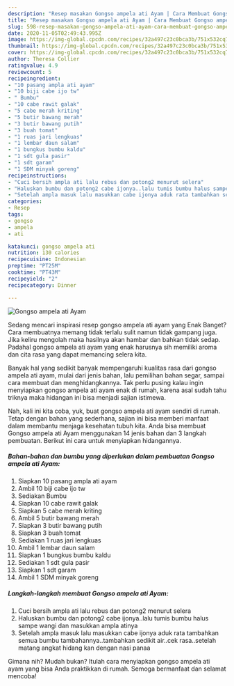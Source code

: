 ```yaml
---
description: "Resep masakan Gongso ampela ati Ayam | Cara Membuat Gongso ampela ati Ayam Yang Lezat Sekali"
title: "Resep masakan Gongso ampela ati Ayam | Cara Membuat Gongso ampela ati Ayam Yang Lezat Sekali"
slug: 598-resep-masakan-gongso-ampela-ati-ayam-cara-membuat-gongso-ampela-ati-ayam-yang-lezat-sekali
date: 2020-11-05T02:49:43.995Z
image: https://img-global.cpcdn.com/recipes/32a497c23c0bca3b/751x532cq70/gongso-ampela-ati-ayam-foto-resep-utama.jpg
thumbnail: https://img-global.cpcdn.com/recipes/32a497c23c0bca3b/751x532cq70/gongso-ampela-ati-ayam-foto-resep-utama.jpg
cover: https://img-global.cpcdn.com/recipes/32a497c23c0bca3b/751x532cq70/gongso-ampela-ati-ayam-foto-resep-utama.jpg
author: Theresa Collier
ratingvalue: 4.9
reviewcount: 5
recipeingredient:
- "10 pasang ampla ati ayam"
- "10 biji cabe ijo tw"
- " Bumbu"
- "10 cabe rawit galak"
- "5 cabe merah kriting"
- "5 butir bawang merah"
- "3 butir bawang putih"
- "3 buah tomat"
- "1 ruas jari lengkuas"
- "1 lembar daun salam"
- "1 bungkus bumbu kaldu"
- "1 sdt gula pasir"
- "1 sdt garam"
- "1 SDM minyak goreng"
recipeinstructions:
- "Cuci bersih ampla ati lalu rebus dan potong2 menurut selera"
- "Haluskan bumbu dan potong2 cabe ijonya..lalu tumis bumbu halus sampe wangi dan masukkan ampla atinya"
- "Setelah ampla masuk lalu masukkan cabe ijonya aduk rata tambahkan semua bumbu tambahannya..tambahkan sedikit air..cek rasa..setelah matang angkat hidang kan dengan nasi panaa"
categories:
- Resep
tags:
- gongso
- ampela
- ati

katakunci: gongso ampela ati 
nutrition: 130 calories
recipecuisine: Indonesian
preptime: "PT25M"
cooktime: "PT43M"
recipeyield: "2"
recipecategory: Dinner

---
```



![Gongso ampela ati Ayam](https://img-global.cpcdn.com/recipes/32a497c23c0bca3b/751x532cq70/gongso-ampela-ati-ayam-foto-resep-utama.jpg)

Sedang mencari inspirasi resep gongso ampela ati ayam yang Enak Banget? Cara membuatnya memang tidak terlalu sulit namun tidak gampang juga. Jika keliru mengolah maka hasilnya akan hambar dan bahkan tidak sedap. Padahal gongso ampela ati ayam yang enak harusnya sih memiliki aroma dan cita rasa yang dapat memancing selera kita.

Banyak hal yang sedikit banyak mempengaruhi kualitas rasa dari gongso ampela ati ayam, mulai dari jenis bahan, lalu pemilihan bahan segar, sampai cara membuat dan menghidangkannya. Tak perlu pusing kalau ingin menyiapkan gongso ampela ati ayam enak di rumah, karena asal sudah tahu triknya maka hidangan ini bisa menjadi sajian istimewa.




Nah, kali ini kita coba, yuk, buat gongso ampela ati ayam sendiri di rumah. Tetap dengan bahan yang sederhana, sajian ini bisa memberi manfaat dalam membantu menjaga kesehatan tubuh kita. Anda bisa membuat Gongso ampela ati Ayam menggunakan 14 jenis bahan dan 3 langkah pembuatan. Berikut ini cara untuk menyiapkan hidangannya.

<!--inarticleads1-->

##### Bahan-bahan dan bumbu yang diperlukan dalam pembuatan Gongso ampela ati Ayam:

1. Siapkan 10 pasang ampla ati ayam
1. Ambil 10 biji cabe ijo tw
1. Sediakan  Bumbu
1. Siapkan 10 cabe rawit galak
1. Siapkan 5 cabe merah kriting
1. Ambil 5 butir bawang merah
1. Siapkan 3 butir bawang putih
1. Siapkan 3 buah tomat
1. Sediakan 1 ruas jari lengkuas
1. Ambil 1 lembar daun salam
1. Siapkan 1 bungkus bumbu kaldu
1. Sediakan 1 sdt gula pasir
1. Siapkan 1 sdt garam
1. Ambil 1 SDM minyak goreng




<!--inarticleads2-->

##### Langkah-langkah membuat Gongso ampela ati Ayam:

1. Cuci bersih ampla ati lalu rebus dan potong2 menurut selera
1. Haluskan bumbu dan potong2 cabe ijonya..lalu tumis bumbu halus sampe wangi dan masukkan ampla atinya
1. Setelah ampla masuk lalu masukkan cabe ijonya aduk rata tambahkan semua bumbu tambahannya..tambahkan sedikit air..cek rasa..setelah matang angkat hidang kan dengan nasi panaa




Gimana nih? Mudah bukan? Itulah cara menyiapkan gongso ampela ati ayam yang bisa Anda praktikkan di rumah. Semoga bermanfaat dan selamat mencoba!
